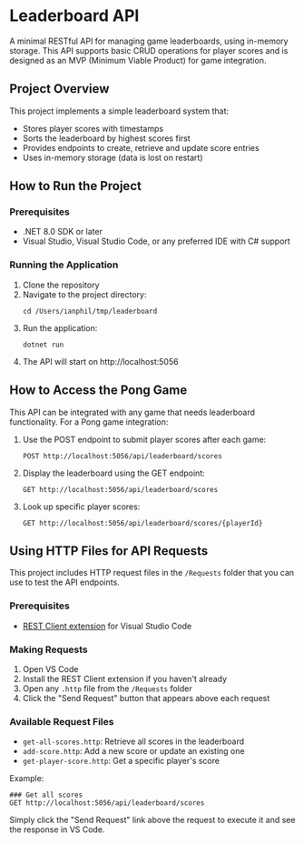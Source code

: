 # Leaderboard API

A minimal RESTful API for managing game leaderboards, using in-memory storage. This API supports basic CRUD operations for player scores and is designed as an MVP (Minimum Viable Product) for game integration.

## Project Overview

This project implements a simple leaderboard system that:
- Stores player scores with timestamps
- Sorts the leaderboard by highest scores first
- Provides endpoints to create, retrieve and update score entries
- Uses in-memory storage (data is lost on restart)

## How to Run the Project

### Prerequisites
- .NET 8.0 SDK or later
- Visual Studio, Visual Studio Code, or any preferred IDE with C# support

### Running the Application
1. Clone the repository
2. Navigate to the project directory:
   ```
   cd /Users/ianphil/tmp/leaderboard
   ```
3. Run the application:
   ```
   dotnet run
   ```
4. The API will start on http://localhost:5056

## How to Access the Pong Game

This API can be integrated with any game that needs leaderboard functionality. For a Pong game integration:

1. Use the POST endpoint to submit player scores after each game:
   ```
   POST http://localhost:5056/api/leaderboard/scores
   ```

2. Display the leaderboard using the GET endpoint:
   ```
   GET http://localhost:5056/api/leaderboard/scores
   ```

3. Look up specific player scores:
   ```
   GET http://localhost:5056/api/leaderboard/scores/{playerId}
   ```

## Using HTTP Files for API Requests

This project includes HTTP request files in the `/Requests` folder that you can use to test the API endpoints.

### Prerequisites
- [REST Client extension](https://marketplace.visualstudio.com/items?itemName=humao.rest-client) for Visual Studio Code

### Making Requests
1. Open VS Code
2. Install the REST Client extension if you haven't already
3. Open any `.http` file from the `/Requests` folder
4. Click the "Send Request" button that appears above each request

### Available Request Files
- `get-all-scores.http`: Retrieve all scores in the leaderboard
- `add-score.http`: Add a new score or update an existing one
- `get-player-score.http`: Get a specific player's score

Example:
```http
### Get all scores
GET http://localhost:5056/api/leaderboard/scores
```

Simply click the "Send Request" link above the request to execute it and see the response in VS Code.
